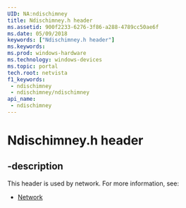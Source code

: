 ```yaml
---
UID: NA:ndischimney
title: Ndischimney.h header
ms.assetid: 900f2233-6276-3f86-a288-4789cc50ae6f
ms.date: 05/09/2018
keywords: ["Ndischimney.h header"]
ms.keywords: 
ms.prod: windows-hardware
ms.technology: windows-devices
ms.topic: portal
tech.root: netvista
f1_keywords:
 - ndischimney
 - ndischimney/ndischimney
api_name:
 - ndischimney
---
```


# Ndischimney.h header


## -description

This header is used by network. For more information, see:

- [Network](../_netvista/index.md)

